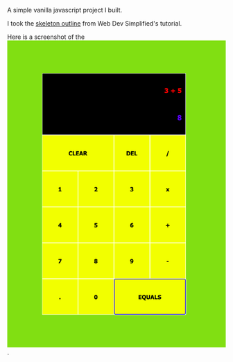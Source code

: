 A simple vanilla javascript project I built.

I took the [skeleton outline](https://github.com/WebDevSimplified/Vanilla-JavaScript-Calculator) from Web Dev Simplified's tutorial.

Here is a screenshot of the ![user interface](https://github.com/ianturner88/vanilla-js-calculator/blob/main/screenshot.png).
